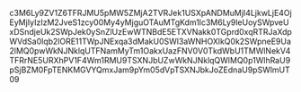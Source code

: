 c3M6Ly9ZV1Z6TFRJMU5pMW5ZMjA2TVRJek1USXpANDMuMjI4LjkwLjE4OjEyMjIyIzIzM2JveS1zcy00My4yMjguOTAuMTgKdm1lc3M6Ly9leUoySWpveUxDSndjeUk2SWpJek0ySnZlUzEwWTNBdE5ETXVNakk0TGprd0xqRTRJaXdpWVdSa0lqb2lORE11TWpJNExqa3dMakU0SWl3aWNHOXlkQ0k2SWpneE9Ua2lMQ0pwWkNJNklqUTFNamMyTm1OakxUazFNV0V0TkdWbU1TMWlNekV4TFRrNE5URXhPV1F4Wm1RMU9TSXNJbUZwWkNJNklqQWlMQ0p1WlhRaU9pSjBZM0FpTENKMGVYQmxJam9pYm05dVpTSXNJbkJoZEdnaU9pSWlmUT09
